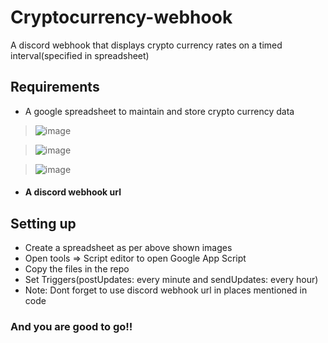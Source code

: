 # Cryptocurrency-webhook
  A discord webhook that displays crypto currency rates on a timed interval(specified in spreadsheet)

## Requirements
* A google spreadsheet to maintain and store crypto currency data
>![image](https://user-images.githubusercontent.com/74867349/121248954-a8225e00-c8c1-11eb-8a76-f007b65419ae.png)

>![image](https://user-images.githubusercontent.com/74867349/121249432-3696df80-c8c2-11eb-9fd1-22a1c72899a0.png)

>![image](https://user-images.githubusercontent.com/74867349/121249565-58906200-c8c2-11eb-9cd8-81101474de22.png)

* #### A discord webhook url

## Setting up
* Create a spreadsheet as per above shown images
* Open tools => Script editor to open Google App Script
* Copy the files in the repo
* Set Triggers(postUpdates: every minute and sendUpdates: every hour)
* Note: Dont forget to use discord webhook url in places mentioned in code

### And you are good to go!!